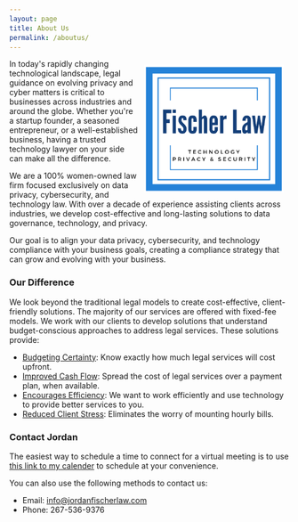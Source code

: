 ```yaml
---
layout: page
title: About Us
permalink: /aboutus/
---
```


<img style="float: right; width:50%; height:50%; margin:10px; " src="/images/Fischer%20Law%20Logo%20High%20Res%20cropped.png">

In today's rapidly changing technological landscape, legal guidance on evolving privacy and cyber matters is critical to businesses across industries and around the globe. Whether you're a startup founder, a seasoned entrepreneur, or a well-established business, having a trusted technology lawyer on your side can make all the difference.

We are a 100% women-owned law firm focused exclusively on data privacy, cybersecurity, and technology law. With over a decade of experience assisting clients across industries, we develop cost-effective and long-lasting solutions to data governance, technology, and privacy. 

Our goal is to align your data privacy, cybersecurity, and technology compliance with your business goals, creating a compliance strategy that can grow and evolving with your business. 

### Our Difference
We look beyond the traditional legal models to create cost-effective, client-friendly solutions. The majority of our services are offered with fixed-fee models. We work with our clients to develop solutions that understand budget-conscious approaches to address legal services. These solutions provide:
* <u>Budgeting Certainty</u>: Know exactly how much legal services will cost upfront.
* <u>Improved Cash Flow</u>: Spread the cost of legal services over a payment plan, when available.
* <u>Encourages Efficiency</u>: We want to work efficiently and use technology to provide better services to you. 
* <u>Reduced Client Stress</u>: Eliminates the worry of mounting hourly bills.

### Contact Jordan

The easiest way to schedule a time to connect for a virtual meeting is to use [this link to my calender](https://calendly.com/jordan-fischer/15min) to schedule at your convenience. 

You can also use the following methods to contact us:

* Email: [info@jordanfischerlaw.com](mailto:info@jordanfischerlaw.com)
* Phone: 267-536-9376
